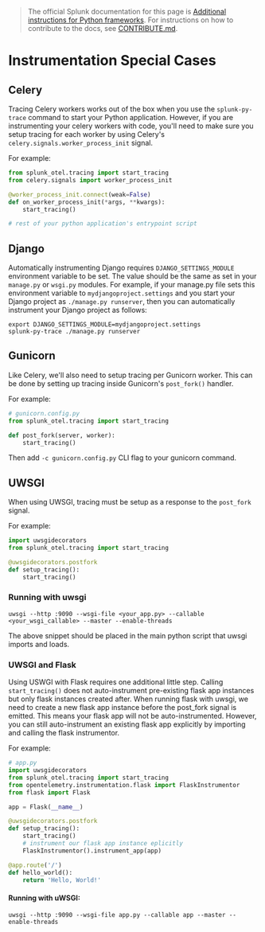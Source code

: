 > The official Splunk documentation for this page is [Additional instructions for Python frameworks](https://docs.signalfx.com/en/observability/gdi/get-data-in/application/python/instrumentation/instrument-python-frameworks.html). For instructions on how to contribute to the docs, see [CONTRIBUTE.md](../CONTRIBUTE.md).

# Instrumentation Special Cases

## Celery

Tracing Celery workers works out of the box when you use the `splunk-py-trace`
command to start your Python application. However, if you are instrumenting
your celery workers with code, you'll need to make sure you setup tracing for
each worker by using Celery's `celery.signals.worker_process_init` signal.

For example:

```python
from splunk_otel.tracing import start_tracing
from celery.signals import worker_process_init

@worker_process_init.connect(weak=False)
def on_worker_process_init(*args, **kwargs):
    start_tracing()

# rest of your python application's entrypoint script
```

## Django

Automatically instrumenting Django requires `DJANGO_SETTINGS_MODULE`
environment variable to be set. The value should be the same as set in your
`manage.py` or `wsgi.py` modules. For example, if your manage.py file sets this
environment variable to `mydjangoproject.settings` and you start your Django
project as `./manage.py runserver`, then you can automatically instrument your
Django project as follows:

```
export DJANGO_SETTINGS_MODULE=mydjangoproject.settings
splunk-py-trace ./manage.py runserver
```

## Gunicorn

Like Celery, we'll also need to setup tracing per Gunicorn worker. This can be
done by setting up tracing inside Gunicorn's `post_fork()` handler.

For example:

```python
# gunicorn.config.py
from splunk_otel.tracing import start_tracing

def post_fork(server, worker):
    start_tracing()
```

Then add `-c gunicorn.config.py` CLI flag to your gunicorn command.

## UWSGI

When using UWSGI, tracing must be setup as a response to the `post_fork` signal.

For example:

```python
import uwsgidecorators
from splunk_otel.tracing import start_tracing

@uwsgidecorators.postfork
def setup_tracing():
    start_tracing()

```

### Running with uwsgi

```
uwsgi --http :9090 --wsgi-file <your_app.py> --callable <your_wsgi_callable> --master --enable-threads
```

The above snippet should be placed in the main python script that uwsgi imports
and loads.

### UWSGI and Flask

Using USWGI with Flask requires one additional little step. Calling
`start_tracing()` does not auto-instrument pre-existing flask app instances but
only flask instances created after. When running flask with uwsgi, we need to
create a new flask app instance before the post_fork signal is emitted. This
means your flask app will not be auto-instrumented. However, you can still
auto-instrument an existing flask app explicitly by importing and calling the
flask instrumentor.

For example:

```python
# app.py
import uwsgidecorators
from splunk_otel.tracing import start_tracing
from opentelemetry.instrumentation.flask import FlaskInstrumentor
from flask import Flask

app = Flask(__name__)

@uwsgidecorators.postfork
def setup_tracing():
    start_tracing()
    # instrument our flask app instance eplicitly
    FlaskInstrumentor().instrument_app(app)

@app.route('/')
def hello_world():
    return 'Hello, World!'
```

#### Running with uWSGI:

```
uwsgi --http :9090 --wsgi-file app.py --callable app --master --enable-threads
```
